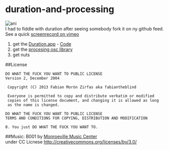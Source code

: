 duration-and-processing
=======================
![ani](duration_demo600px.gif)  
I had to fiddle with duration after seeing somebody fork it on ny github feed. See a quick [screenrecord on vimeo](http://vimeo.com/80712056) 


1. get the [Duration.app](http://duration.cc) - [Code](https://github.com/YCAMInterlab/Duration)  
2. get the [procesing osc library](http://www.sojamo.de/libraries/oscP5/)  
3. get nuts  

##License

    DO WHAT THE FUCK YOU WANT TO PUBLIC LICENSE
    Version 2, December 2004
    
     Copyright (C) 2013 Fabian Morón Zirfas aka fabiantheblind
    
     Everyone is permitted to copy and distribute verbatim or modified
     copies of this license document, and changing it is allowed as long
     as the name is changed.
    
    DO WHAT THE FUCK YOU WANT TO PUBLIC LICENSE
    TERMS AND CONDITIONS FOR COPYING, DISTRIBUTION AND MODIFICATION
    
    0. You just DO WHAT THE FUCK YOU WANT TO.

##Music:
B001 by [Monroeville Music Center](http://monroevillemusiccenter.blogspot.com)  
under CC Licnese http://creativecommons.org/licenses/by/3.0/